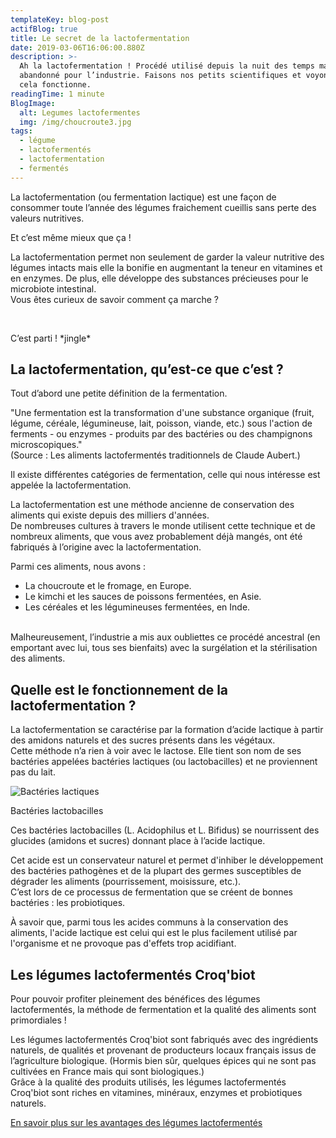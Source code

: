 ```yaml
---
templateKey: blog-post
actifBlog: true
title: Le secret de la lactofermentation
date: 2019-03-06T16:06:00.880Z
description: >-
  Ah la lactofermentation ! Procédé utilisé depuis la nuit des temps mais
  abandonné pour l’industrie. Faisons nos petits scientifiques et voyons comment
  cela fonctionne.
readingTime: 1 minute
BlogImage:
  alt: Legumes lactofermentes
  img: /img/choucroute3.jpg
tags:
  - légume
  - lactofermentés
  - lactofermentation
  - fermentés
---
```

La lactofermentation (ou fermentation lactique) est une façon de consommer toute l’année des légumes fraichement cueillis sans perte des valeurs nutritives. <br />

Et c’est même mieux que ça ! <br />

La lactofermentation permet non seulement de garder la valeur nutritive des légumes intacts mais elle la bonifie en augmentant la teneur en vitamines et en enzymes. De plus, elle développe des substances précieuses pour le microbiote intestinal. <br />
 Vous êtes curieux de savoir comment ça marche ?<br />

<br />

C’est parti ! \*jingle\*<br />

## La lactofermentation, qu’est-ce que c’est ?

Tout d’abord une petite définition de la fermentation. <br />

"Une fermentation est la transformation d'une substance organique (fruit, légume, céréale, légumineuse, lait, poisson, viande, etc.) sous l'action de ferments - ou enzymes - produits par des bactéries ou des champignons microscopiques." <br />
 (Source : Les aliments lactofermentés traditionnels de Claude Aubert.) <br />

Il existe différentes catégories de fermentation, celle qui nous intéresse est appelée la lactofermentation. <br />

La lactofermentation est une méthode ancienne de conservation des aliments qui existe depuis des milliers d'années. <br /> 
De nombreuses cultures à travers le monde utilisent cette technique et de nombreux aliments, que vous avez probablement déjà mangés, ont été fabriqués à l’origine avec la lactofermentation. <br />

Parmi ces aliments, nous avons : 

* La choucroute et le fromage, en Europe.
* Le kimchi et les sauces de poissons fermentées, en Asie.
* Les céréales et les légumineuses fermentées, en Inde. <br />

<br /> Malheureusement, l’industrie a mis aux oubliettes ce procédé ancestral (en emportant avec lui, tous ses bienfaits) avec la surgélation et la stérilisation des aliments.

## Quelle est le fonctionnement de la lactofermentation ?

La lactofermentation se caractérise par la formation d’acide lactique à partir des amidons naturels et des sucres présents dans les végétaux. <br />
Cette méthode n’a rien à voir avec le lactose. Elle tient son nom de ses bactéries appelées bactéries lactiques (ou lactobacilles) et ne proviennent pas du lait.<br /> 

![Bactéries lactiques ](/img/bacteries-lactiques.jpg "Bactéries lactiques ")

<p class="legende">Bactéries lactobacilles </p>

Ces bactéries lactobacilles (L. Acidophilus et L. Bifidus) se nourrissent des glucides (amidons et sucres) donnant place à l’acide lactique. <br /> 

Cet acide est un conservateur naturel et permet d'inhiber le développement des bactéries pathogènes et de la plupart des germes susceptibles de dégrader les aliments (pourrissement, moisissure, etc.). <br /> C’est lors de ce processus de fermentation que se créent de bonnes bactéries : les probiotiques. <br />

À savoir que, parmi tous les acides communs à la conservation des aliments, l'acide lactique est celui qui est le plus facilement utilisé par l'organisme et ne provoque pas d'effets trop acidifiant.

## Les légumes lactofermentés Croq'biot

Pour pouvoir profiter pleinement des bénéfices des légumes lactofermentés, la méthode de fermentation et la qualité des aliments sont primordiales ! <br />

Les légumes lactofermentés Croq'biot sont fabriqués avec des ingrédients naturels, de qualités et provenant de producteurs locaux français issus de l’agriculture biologique. (Hormis bien sûr, quelques épices qui ne sont pas cultivées en France mais qui sont biologiques.)
<br />
 Grâce à la qualité des produits utilisés, les légumes lactofermentés Croq'biot sont riches en vitamines, minéraux, enzymes et probiotiques naturels. <br /> 

<a class="button" href="/blog/les-bienfaits-des-légumes-lactofermentés/">En savoir plus sur les avantages des légumes lactofermentés</a>

